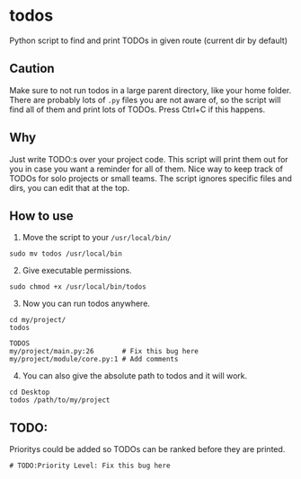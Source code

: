 # todos
Python script to find and print TODOs in given route (current dir by default)  

## Caution
Make sure to not run todos in a large parent directory, like your home folder. There are probably lots of `.py` files you are not aware of, so the script will find all of them and print lots of TODOs. Press Ctrl+C if this happens.

## Why
Just write TODO:s over your project code. This script will print them out for you in case you want a reminder for all of them. Nice way to keep track of TODOs for solo projects or small teams. The script ignores specific files and dirs, you can edit that at the top.

## How to use
1. Move the script to your `/usr/local/bin/`
```fish
sudo mv todos /usr/local/bin
```  

2. Give executable permissions.  

```fish
sudo chmod +x /usr/local/bin/todos
```  


3. Now you can run todos anywhere.

```fish
cd my/project/
todos
```  

```
TODOS
my/project/main.py:26       # Fix this bug here
my/project/module/core.py:1 # Add comments
```

4. You can also give the absolute path to todos and it will work.
```fish
cd Desktop
todos /path/to/my/project
```  
   
## TODO:
Prioritys could be added so TODOs can be ranked before they are printed.  

`# TODO:Priority Level: Fix this bug here`
